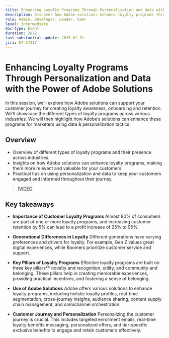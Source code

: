 ```yaml
---
title: Enhancing Loyalty Programs Through Personalization and Data with the Power of Adobe Solutions
description: Discover how Adobe solutions enhance loyalty programs through personalization and data, supporting customer journeys from awareness to retention across various industries.
role: Admin, Developer, Leader, User
level: Intermediate
doc-type: Event
duration: 2872
last-substantial-update: 2025-01-31
jira: KT-17217
---
```


# Enhancing Loyalty Programs Through Personalization and Data with the Power of Adobe Solutions

In this session, we’ll explore how Adobe solutions can support your customer journey for creating loyalty awareness, onboarding and retention. We’ll showcase the different types of loyalty programs across various industries. We will then highlight how Adobe’s solutions can enhance these programs for marketers using data & personalization tactics.
 
## Overview

* Overview of different types of loyalty programs and their presence across industries.
* Insights on how Adobe solutions can enhance loyalty programs, making them more relevant and valuable for your customers.
* Practical tips on using personalization and data to keep your customers engaged and informed throughout their journey.

>[!VIDEO](https://video.tv.adobe.com/v/3443130/?learn=on&enablevpops)

## Key takeaways

* **Importance of Customer Loyalty Programs** Almost 80% of consumers are part of one or more loyalty programs, and increasing customer retention by 5% can lead to a profit increase of 25% to 95%.

* **Generational Differences in Loyalty** Different generations have varying preferences and drivers for loyalty. For example, Gen Z values great digital experiences, while Boomers prioritize customer service and support.

* **Key Pillars of Loyalty Programs** Effective loyalty programs are built on three key pillars** novelty and recognition, utility, and community and belonging. These pillars help in creating memorable experiences, providing practical incentives, and fostering a sense of belonging.

* **Use of Adobe Solutions** Adobe offers various solutions to enhance loyalty programs, including holistic loyalty profiles, real-time segmentation, cross-journey insights, audience sharing, content supply chain management, and omnichannel orchestration.

* **Customer Journey and Personalization** Personalizing the customer journey is crucial. This includes targeted enrollment emails, real-time loyalty benefits messaging, personalized offers, and tier-specific exclusive benefits to engage and retain customers effectively.